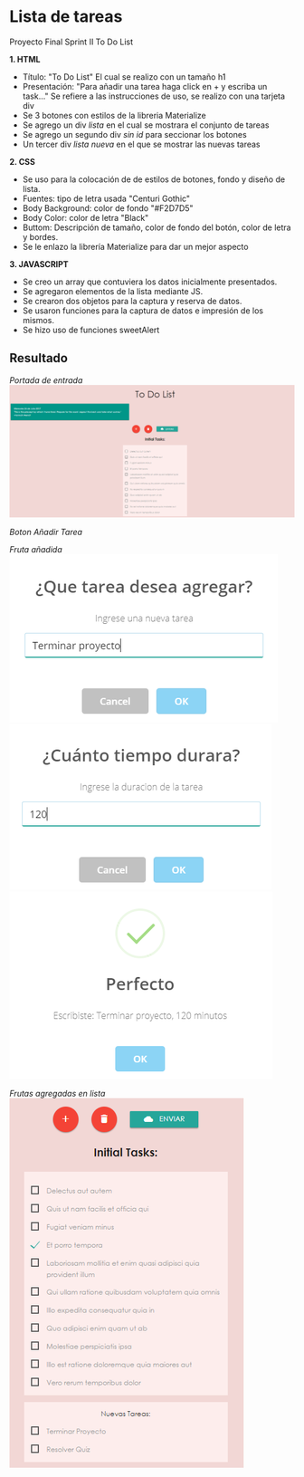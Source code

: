 # Lista de tareas

Proyecto Final Sprint II To Do List

**1. HTML**
+ Título: "To Do List"  El cual se realizo con un tamaño h1
+ Presentación: "Para añadir una tarea haga click en + y escriba un task..." 
  Se refiere a las instrucciones de uso, se realizo con una tarjeta div
+ Se 3 botones con estilos de la libreria Materialize
+ Se agrego un div *lista* en el cual se mostrara el conjunto de tareas
+ Se agrego un segundo div *sin id* para seccionar los botones
+ Un tercer div *lista nueva* en el que se mostrar las nuevas tareas


**2. CSS**
+ Se uso para la colocación de de estilos de botones, fondo y diseño de lista.
+ Fuentes: tipo de letra usada "Centuri Gothic"
+ Body Background: color de fondo "#F2D7D5"
+ Body Color: color de letra "Black"
+ Buttom: Descripción de tamaño, color de fondo del botón, color de letra y bordes.
+ Se le enlazo la librería Materialize para dar un mejor aspecto


**3. JAVASCRIPT**
+ Se creo un array que contuviera los datos inicialmente presentados.
+ Se agregaron elementos de la lista mediante JS.
+ Se crearon dos objetos para la captura y reserva de datos.
+ Se usaron funciones para la captura de datos e impresión de los mismos.
+ Se hizo uso de funciones sweetAlert

## Resultado
*Portada de entrada*
![Alt-Text](assets/img/completo.png)

*Boton Añadir Tarea*

*Fruta añadida*
![Alt-Text](assets/img/boton1.png)
![Alt-Text](assets/img/boton2.png)
![Alt-Text](assets/img/boton3.png)

*Frutas agregadas en lista*
![Alt-Text](assets/img/lista.png)